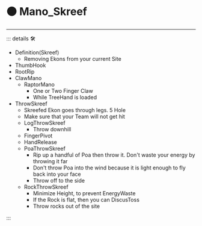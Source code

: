 # 🟠 <motor>Mano_Skreef</motor>

---

<!-- =================================================== -->
<!-- =================================================== -->
<!-- =================================================== -->
<!-- =================================================== -->
<!-- =================================================== -->
::: details 🛠

- Definition(Skreef)
    - Removing Ekons from your current Site
- ThumbHook
- RootRip
- ClawMano
    - RaptorMano
        - One or Two Finger Claw
        - While TreeHand is loaded
- ThrowSkreef
    - Skreefed Ekon goes through legs. 5 Hole
    - Make sure that your Team will not get hit
    - LogThrowSkreef
        - Throw downhill
    - FingerPivot
    - HandRelease
    - PoaThrowSkreef
        - Rip up a handful of Poa then throw it. Don't waste your energy by throwing it far
        - Don't throw Poa into the wind because it is light enough to fly back into your face
        - Throw off to the side
    - RockThrowSkreef
        - Minimize Height, to prevent EnergyWaste
        - If the Rock is flat, then you can DiscusToss
        - Throw rocks out of the site

:::
